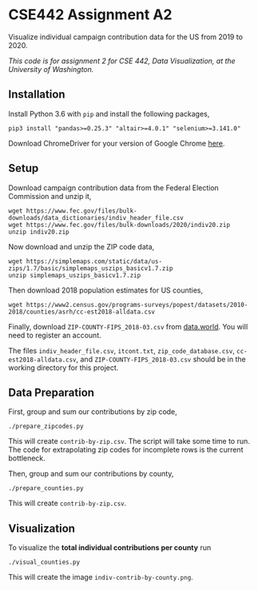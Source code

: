 # CSE442 Assignment A2

Visualize individual campaign contribution data for the US from 2019 to 2020.

*This code is for assignment 2 for CSE 442, Data Visualization, at the University of Washington.*

## Installation

Install Python 3.6 with `pip` and install the following packages,

```
pip3 install "pandas>=0.25.3" "altair>=4.0.1" "selenium>=3.141.0"
```

Download ChromeDriver for your version of Google Chrome [here](https://sites.google.com/a/chromium.org/chromedriver/home).


## Setup

Download campaign contribution data from the Federal Election Commission and unzip it,

```
wget https://www.fec.gov/files/bulk-downloads/data_dictionaries/indiv_header_file.csv
wget https://www.fec.gov/files/bulk-downloads/2020/indiv20.zip
unzip indiv20.zip
```

Now download and unzip the ZIP code data,

```
wget https://simplemaps.com/static/data/us-zips/1.7/basic/simplemaps_uszips_basicv1.7.zip
unzip simplemaps_uszips_basicv1.7.zip
```

Then download 2018 population estimates for US counties,

```
wget https://www2.census.gov/programs-surveys/popest/datasets/2010-2018/counties/asrh/cc-est2018-alldata.csv
```

Finally, download `ZIP-COUNTY-FIPS_2018-03.csv` from [data.world](https://data.world/niccolley/us-zipcode-to-county-state). You will need to register an account.

The files `indiv_header_file.csv`, `itcont.txt`, `zip_code_database.csv`, `cc-est2018-alldata.csv`, and `ZIP-COUNTY-FIPS_2018-03.csv` should be in the working directory for this project.


## Data Preparation

First, group and sum our contributions by zip code,

```
./prepare_zipcodes.py
```

This will create `contrib-by-zip.csv`. The script will take some time to run. The code for extrapolating zip codes for incomplete rows is the current bottleneck.

Then, group and sum our contributions by county,

```
./prepare_counties.py
```

This will create `contrib-by-zip.csv`.


## Visualization

To visualize the **total individual contributions per county** run

```
./visual_counties.py
```

This will create the image `indiv-contrib-by-county.png`.